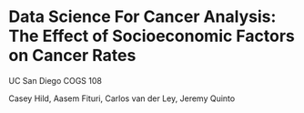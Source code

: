 # Data Science For Cancer Analysis: The Effect of Socioeconomic Factors on Cancer Rates
UC San Diego COGS 108<br>

Casey Hild, Aasem Fituri, Carlos van der Ley, Jeremy Quinto
